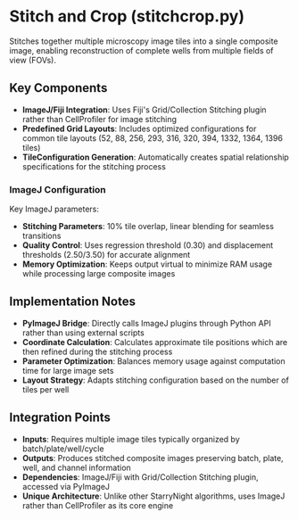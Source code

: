 # Stitch and Crop (stitchcrop.py)

Stitches together multiple microscopy image tiles into a single composite image, enabling reconstruction of complete wells from multiple fields of view (FOVs).

## Key Components

- **ImageJ/Fiji Integration**: Uses Fiji's Grid/Collection Stitching plugin rather than CellProfiler for image stitching
- **Predefined Grid Layouts**: Includes optimized configurations for common tile layouts (52, 88, 256, 293, 316, 320, 394, 1332, 1364, 1396 tiles)
- **TileConfiguration Generation**: Automatically creates spatial relationship specifications for the stitching process

### ImageJ Configuration

Key ImageJ parameters:

- **Stitching Parameters**: 10% tile overlap, linear blending for seamless transitions
- **Quality Control**: Uses regression threshold (0.30) and displacement thresholds (2.50/3.50) for accurate alignment
- **Memory Optimization**: Keeps output virtual to minimize RAM usage while processing large composite images

## Implementation Notes

- **PyImageJ Bridge**: Directly calls ImageJ plugins through Python API rather than using external scripts
- **Coordinate Calculation**: Calculates approximate tile positions which are then refined during the stitching process
- **Parameter Optimization**: Balances memory usage against computation time for large image sets
- **Layout Strategy**: Adapts stitching configuration based on the number of tiles per well

## Integration Points

- **Inputs**: Requires multiple image tiles typically organized by batch/plate/well/cycle
- **Outputs**: Produces stitched composite images preserving batch, plate, well, and channel information
- **Dependencies**: ImageJ/Fiji with Grid/Collection Stitching plugin, accessed via PyImageJ
- **Unique Architecture**: Unlike other StarryNight algorithms, uses ImageJ rather than CellProfiler as its core engine
